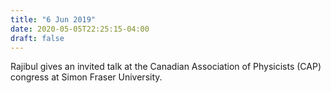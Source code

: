 ```yaml
---
title: "6 Jun 2019"
date: 2020-05-05T22:25:15-04:00
draft: false
---
```


Rajibul gives an invited talk at the Canadian Association of Physicists (CAP) congress at Simon Fraser University. 
